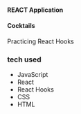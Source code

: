 #### REACT Application

#### Cocktails

Practicing React Hooks
### tech used

- JavaScript
- React
- React Hooks
- CSS
- HTML
